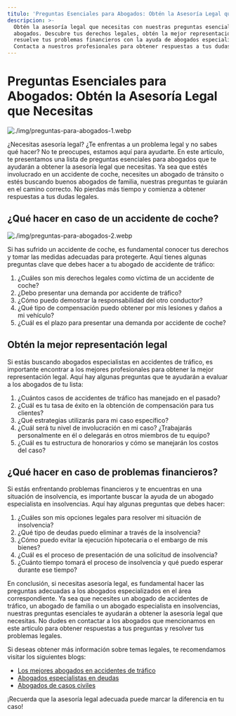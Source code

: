 ```yaml
---
titulo: 'Preguntas Esenciales para Abogados: Obtén la Asesoría Legal que Necesitas'
descripcion: >-
  Obtén la asesoría legal que necesitas con nuestras preguntas esenciales para
  abogados. Descubre tus derechos legales, obtén la mejor representación y
  resuelve tus problemas financieros con la ayuda de abogados especializados.
  Contacta a nuestros profesionales para obtener respuestas a tus dudas legales.
---
```


# Preguntas Esenciales para Abogados: Obtén la Asesoría Legal que Necesitas

![./img/preguntas-para-abogados-1.webp](./img/preguntas-para-abogados-1.webp)


¿Necesitas asesoría legal? ¿Te enfrentas a un problema legal y no sabes qué hacer? No te preocupes, estamos aquí para ayudarte. En este artículo, te presentamos una lista de preguntas esenciales para abogados que te ayudarán a obtener la asesoría legal que necesitas. Ya sea que estés involucrado en un accidente de coche, necesites un abogado de tránsito o estés buscando buenos abogados de familia, nuestras preguntas te guiarán en el camino correcto. No pierdas más tiempo y comienza a obtener respuestas a tus dudas legales.

## ¿Qué hacer en caso de un accidente de coche?

![./img/preguntas-para-abogados-2.webp](./img/preguntas-para-abogados-2.webp)

Si has sufrido un accidente de coche, es fundamental conocer tus derechos y tomar las medidas adecuadas para protegerte. Aquí tienes algunas preguntas clave que debes hacer a tu abogado de accidente de tráfico:

1. ¿Cuáles son mis derechos legales como víctima de un accidente de coche?
2. ¿Debo presentar una demanda por accidente de tráfico?
3. ¿Cómo puedo demostrar la responsabilidad del otro conductor?
4. ¿Qué tipo de compensación puedo obtener por mis lesiones y daños a mi vehículo?
5. ¿Cuál es el plazo para presentar una demanda por accidente de coche?

## Obtén la mejor representación legal

Si estás buscando abogados especialistas en accidentes de tráfico, es importante encontrar a los mejores profesionales para obtener la mejor representación legal. Aquí hay algunas preguntas que te ayudarán a evaluar a los abogados de tu lista:

1. ¿Cuántos casos de accidentes de tráfico has manejado en el pasado?
2. ¿Cuál es tu tasa de éxito en la obtención de compensación para tus clientes?
3. ¿Qué estrategias utilizarás para mi caso específico?
4. ¿Cuál será tu nivel de involucración en mi caso? ¿Trabajarás personalmente en él o delegarás en otros miembros de tu equipo?
5. ¿Cuál es tu estructura de honorarios y cómo se manejarán los costos del caso?

## ¿Qué hacer en caso de problemas financieros?

Si estás enfrentando problemas financieros y te encuentras en una situación de insolvencia, es importante buscar la ayuda de un abogado especialista en insolvencias. Aquí hay algunas preguntas que debes hacer:

1. ¿Cuáles son mis opciones legales para resolver mi situación de insolvencia?
2. ¿Qué tipo de deudas puedo eliminar a través de la insolvencia?
3. ¿Cómo puedo evitar la ejecución hipotecaria o el embargo de mis bienes?
4. ¿Cuál es el proceso de presentación de una solicitud de insolvencia?
5. ¿Cuánto tiempo tomará el proceso de insolvencia y qué puedo esperar durante ese tiempo?



En conclusión, si necesitas asesoría legal, es fundamental hacer las preguntas adecuadas a los abogados especializados en el área correspondiente. Ya sea que necesites un abogado de accidentes de tráfico, un abogado de familia o un abogado especialista en insolvencias, nuestras preguntas esenciales te ayudarán a obtener la asesoría legal que necesitas. No dudes en contactar a los abogados que mencionamos en este artículo para obtener respuestas a tus preguntas y resolver tus problemas legales.

Si deseas obtener más información sobre temas legales, te recomendamos visitar los siguientes blogs:

- [Los mejores abogados en accidentes de tráfico](los-mejores-abogados-en-accidentes-de-trafico)
- [Abogados especialistas en deudas](abogados-especialistas-en-deudas)
- [Abogados de casos civiles](abogados-de-casos-civiles)

¡Recuerda que la asesoría legal adecuada puede marcar la diferencia en tu caso!
